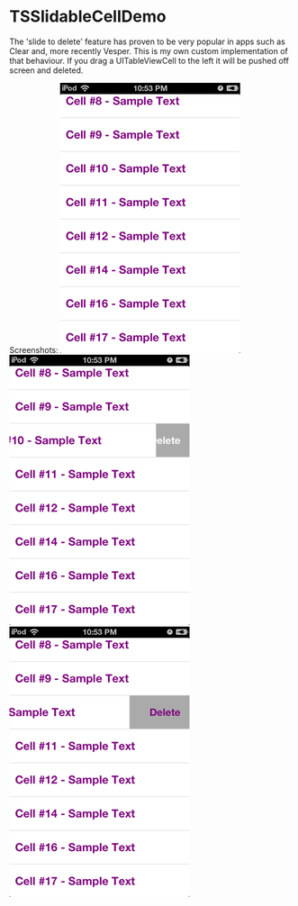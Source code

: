 TSSlidableCellDemo
==================

The 'slide to delete' feature has proven to be very popular in apps such as Clear and, more recently Vesper. This is my own custom implementation of that behaviour. If you drag a UITableViewCell to the left it will be pushed off screen and deleted.

Screenshots:
![Image 0](DemoImages/IMG_0174.PNG "Regular table view")
![Image 1](DemoImages/IMG_0175.PNG "Half slide across")
![Image 2](DemoImages/IMG_0176.PNG "Full slide across - text lights up")
